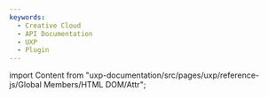 ```yaml
---
keywords:
  - Creative Cloud
  - API Documentation
  - UXP
  - Plugin
---
```



import Content from "uxp-documentation/src/pages/uxp/reference-js/Global Members/HTML DOM/Attr";

<Content query="product=xd"/>
